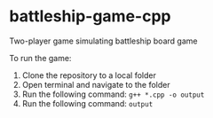 # battleship-game-cpp
Two-player game simulating battleship board game

To run the game:
1. Clone the repository to a local folder
2. Open terminal and navigate to the folder
3. Run the following command: ```g++ *.cpp -o output```
4. Run the following command: ```output```
